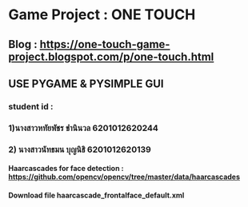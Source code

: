 # Game Project : ONE TOUCH
## Blog : https://one-touch-game-project.blogspot.com/p/one-touch.html
## USE PYGAME & PYSIMPLE GUI
### student id :
### 1)นางสาวหทัยพัชร ชำนินวล 6201012620244
### 2) นางสาวนัทธมน บุญนิธิ 6201012620139

#### Haarcascades for face detection : https://github.com/opencv/opencv/tree/master/data/haarcascades
#### Download file haarcascade_frontalface_default.xml
